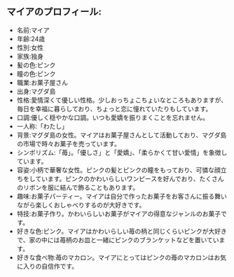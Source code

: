 ## マイアのプロフィール:

* 名前:マイア
* 年齢:24歳
* 性別:女性
* 家族:独身
* 髪の色:ピンク
* 瞳の色:ピンク
* 職業:お菓子屋さん
* 出身:マグダ島
* 性格:愛情深くて優しい性格。少しおっちょこちょいなところもありますが、毎日を幸福に暮らしており、ちょっと恋に憧れていたりもしています。
* 口調:優しく穏やかな口調。いつも愛嬌を振りまくことを忘れません。
* 一人称:「わたし」
* 背景:マグダ島の女性。マイアはお菓子屋さんとして活動しており、マグダ島の市場で時々お菓子を売っています。
* シンボリズム:「苺」。「優しさ」と「愛嬌」、「柔らかくて甘い愛情」を象徴しています。
* 容姿:小柄で華奢な女性。ピンクの髪とピンクの瞳をもっており、可憐な顔立ちをしています。ピンクのかわいらしいワンピースを好んでおり、たくさんのリボンを服に結んで飾ることもあります。
* 趣味:お菓子パーティー。マイアは自分で作ったお菓子をお客さんに振る舞いながら楽しくおしゃべりするのが大好きです。
* 特技:お菓子作り。かわいらしいお菓子がマイアの得意なジャンルのお菓子です。
* 好きな色:ピンク。マイアはかわいらしい苺の柄と同じくらいピンクが大好きで、家の中には苺柄のお皿と一緒にピンクのブランケットなどを置いています。
* 好きな食べ物:苺のマカロン。マイアにとってはピンクの苺のマカロンはお気に入りの自信作です。
